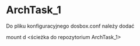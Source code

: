 # ArchTask_1

Do pliku konfiguracyjnego dosbox.conf należy dodać

mount d <ścieżka do repozytorium ArchTask_1>